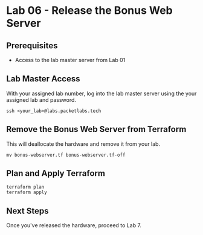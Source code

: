 # Lab 06 - Release the Bonus Web Server

## Prerequisites

* Access to the lab master server from Lab 01

## Lab Master Access

With your assigned lab number, log into the lab master server using the your assigned lab and password.

```
ssh <your_lab>@labs.packetlabs.tech
```

## Remove the Bonus Web Server from Terraform

This will deallocate the hardware and remove it from your lab.

```
mv bonus-webserver.tf bonus-webserver.tf-off
```

## Plan and Apply Terraform

```
terraform plan
terraform apply
```

## Next Steps

Once you've released the hardware, proceed to Lab 7.